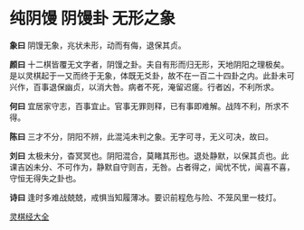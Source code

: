# 纯阴馒 阴馒卦 无形之象

**象曰** 阴馒无象，兆状未形，动而有侮，退保其贞。

**颜曰** 十二棋皆覆无文字者，阴馒之卦。夫自有形而归无形，天地阴阳之理极矣。是以灵棋起于一又而终于无象，体既无爻卦，故不在一百二十四卦之内。此卦未可兴作，百事退保幽贞，以消大咎。病者不死，淹留迟瘥。行者凶，不利所求。

**何曰** 宜居家守志，百事宜止。官事无罪则释，已有事即难解。战阵不利，所求不得。

**陈曰** 三才不分，阴阳不辨，此混沌未判之象。无字可寻，无义可决，故曰。

**刘曰** 太极未分，杳冥冥也。阴阳混合，莫睹其形也。退处静默，以保其贞也。此课吉凶未分、不可作为，静默自守则吉，无咎。占者得之，闻忧不忧，闻喜不喜，守恒无得失之卦也。

**诗曰** 逢时多难战兢兢，戒惧当知履薄冰。要识前程危与险、不笼风里一枝灯。

[灵棋经大全](README.md)
